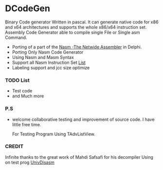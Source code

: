 # DCodeGen
Binary Code generator Written in pascal.
It can generate native code for x86 and x64 architectures and supports the whole x86/x64 instruction set.
Assembly Code Generator able to compile single File or Single asm Command.

* Porting of a part of the [Nasm -The Netwide Assembler](http://www.nasm.us/) in Delphi.
* Porting Only Nasm Code Generator 
* Using Nasm and Masm Syntax
* Support all Nasm Instruction Set [List](http://www.nasm.us/doc/nasmdocb.html)
* Labeling support and jcc size optimize

### TODO List ###
* Test code
* and Much more

### P.S ###

* welcome collaborative testing and improvement of source code.
I have little free time.

  For Testing Program Using TAdvListView.

### CREDIT ###
 Infinite thanks to the great work of Mahdi Safsafi for his decompiler 
 Using on test prog [UnivDisasm](https://github.com/MahdiSafsafi/UnivDisasm)
